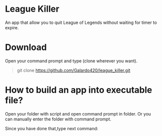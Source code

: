 # League Killer
An app that allow you to quit League of Legends without waiting for timer to expire.

# Download

Open your command prompt and type (clone wherever you want).
> git clone https://github.com/Galardo420/league_killer.git

# How to build an app into executable file?

Open your folder with script and open command prompt in folder.
Or you can manually enter the folder with command prompt.

Since you have done that,type next command:
``` pyinstaller --onefile -w league_killer.py
